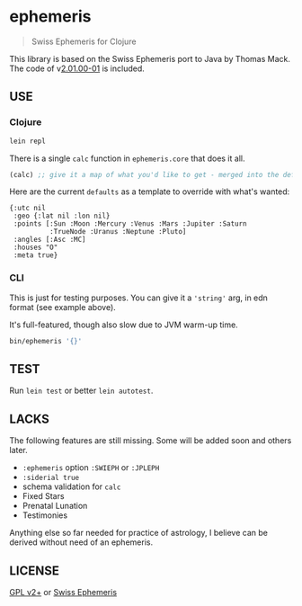 # ephemeris

> Swiss Ephemeris for Clojure

This library is based on the Swiss Ephemeris port to Java by Thomas Mack.
The code of v[2.01.00-01](http://th-mack.de/international/download) is included.

## USE

### Clojure

```sh
lein repl
```

There is a single `calc` function in `ephemeris.core` that does it all.

```clojure
(calc) ;; give it a map of what you'd like to get - merged into the defaults
```

Here are the current `defaults` as a template to override with what's wanted:

```edn
{:utc nil
 :geo {:lat nil :lon nil}
 :points [:Sun :Moon :Mercury :Venus :Mars :Jupiter :Saturn
          :TrueNode :Uranus :Neptune :Pluto]
 :angles [:Asc :MC]
 :houses "O"
 :meta true}
```

### CLI

This is just for testing purposes.
You can give it a `'string'` arg, in edn format (see example above).

It's full-featured, though also slow due to JVM warm-up time.

```sh
bin/ephemeris '{}'
```

## TEST

Run `lein test` or better `lein autotest`.

## LACKS

The following features are still missing.
Some will be added soon and others later.

- `:ephemeris` option `:SWIEPH` or `:JPLEPH`
- `:siderial true`
- schema validation for `calc`
- Fixed Stars
- Prenatal Lunation
- Testimonies

Anything else so far needed for practice of astrology,
I believe can be derived without need of an ephemeris.

## LICENSE

[GPL v2+](http://www.gnu.org/licenses/old-licenses/gpl-2.0.html) or
[Swiss Ephemeris](http://www.astro.com/swisseph)
